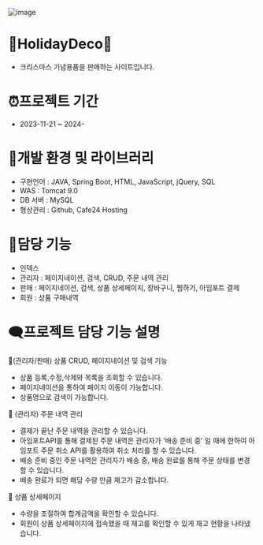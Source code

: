 

![image](https://github.com/bbooom2/HolidayDeco/assets/118744207/de460bf3-74c2-4512-949e-2afe448b35e9)

# 🎄HolidayDeco🎄
- 크리스마스 기념용품을 판매하는 사이트입니다. 


# ⏰프로젝트 기간 
- 2023-11-21 ~ 2024-
  

# 📂개발 환경 및 라이브러리 
- 구현언어 : JAVA, Spring Boot, HTML, JavaScript, jQuery, SQL
- WAS : Tomcat 9.0
- DB 서버 : MySQL
- 형상관리 : Github, Cafe24 Hosting
  

# 🎀담당 기능 
- 인덱스
- 관리자 : 페이지네이션, 검색, CRUD, 주문 내역 관리
- 판매 : 페이지네이션, 검색, 상품 상세페이지, 장바구니, 찜하기, 아임포트 결제 
- 회원 : 상품 구매내역
  

# 🗨️프로젝트 담당 기능 설명  
📍(관리자/판매) 상품 CRUD, 페이지네이션 및 검색 기능
- 상품 등록,수정,삭제와 목록을 조회할 수 있습니다.
- 페이지네이션을 통하여 페이지 이동이 가능합니다.
- 상품명으로 검색이 가능합니다.


📍 (관리자) 주문 내역 관리 
- 결제가 끝난 주문 내역을 관리할 수 있습니다.
- 아임포트API를 통해 결제된 주문 내역은 관리자가 '배송 준비 중' 일 때에 한하여 아임포트 주문 취소 API를 활용하여 취소 처리를 할 수 있습니다. 
- 배송 준비 중인 주문 내역은 관리자가 배송 중, 배송 완료를 통해 주문 상태를 변경할 수 있습니다.
- 배송 완료가 되면 해당 수량 만큼 재고가 감소합니다.


📍 상품 상세페이지     
- 수량을 조절하여 합계금액을 확인할 수 있습니다.
- 회원이 상품 상세페이지에 접속했을 때 재고를 확인할 수 있게 재고 현황을 나타냈습니다. 
